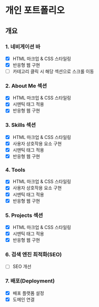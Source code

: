 # 개인 포트폴리오

## 개요

### 1. 네비게이션 바

- [x] HTML 마크업 & CSS 스타일링
- [x] 반응형 웹 구현
- [ ] 카테고리 클릭 시 해당 섹션으로 스크롤 이동

### 2. About Me 섹션

- [x] HTML 마크업 & CSS 스타일링
- [x] 시맨틱 태그 적용
- [x] 반응형 웹 구현

### 3. Skills 섹션

- [x] HTML 마크업 & CSS 스타일링
- [x] 사용자 상호작용 요소 구현
- [x] 시맨틱 태그 적용
- [x] 반응형 웹 구현

### 4. Tools

- [x] HTML 마크업 & CSS 스타일링
- [x] 사용자 상호작용 요소 구현
- [x] 시맨틱 태그 적용
- [x] 반응형 웹 구현

### 5. Projects 섹션

- [x] HTML 마크업 & CSS 스타일링
- [x] 시맨틱 태그 적용
- [x] 반응형 웹 구현

### 6. 검색 엔진 최적화(SEO)

- [ ] SEO 개선

### 7. 배포(Deployment)

- [x] 배포 플랫폼 설정
- [x] 도메인 연결

